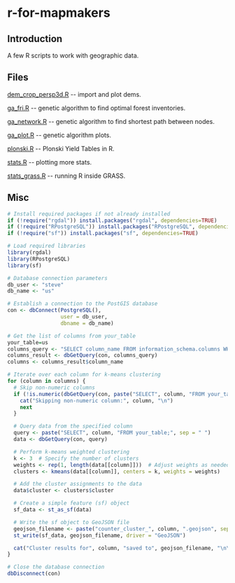 # r-for-mapmakers

## Introduction

A few R scripts to work with geographic data.

## Files

[dem_crop_persp3d.R](https://github.com/geographyclub/r-for-mapmakers/blob/master/dem_crop_persp3d.R)  -- import and plot dems.

[ga_fri.R](https://github.com/geographyclub/r-for-mapmakers/blob/master/ga_fri.R)  -- genetic algorithm to find optimal forest inventories.

[ga_network.R](https://github.com/geographyclub/r-for-mapmakers/blob/master/ga_network.R)  -- genetic algorithm to find shortest path between nodes.

[ga_plot.R](https://github.com/geographyclub/r-for-mapmakers/blob/master/ga_plot.R) -- genetic algorithm plots.

[plonski.R](https://github.com/geographyclub/r-for-mapmakers/blob/master/plonski.R) -- Plonski Yield Tables in R.

[stats.R](https://github.com/geographyclub/r-for-mapmakers/blob/master/stats.R) -- plotting more stats.

[stats_grass.R](https://github.com/geographyclub/r-for-mapmakers/blob/master/stats_grass.R) -- running R inside GRASS.

## Misc

```R
# Install required packages if not already installed
if (!require("rgdal")) install.packages("rgdal", dependencies=TRUE)
if (!require("RPostgreSQL")) install.packages("RPostgreSQL", dependencies=TRUE)
if (!require("sf")) install.packages("sf", dependencies=TRUE)

# Load required libraries
library(rgdal)
library(RPostgreSQL)
library(sf)

# Database connection parameters
db_user <- "steve"
db_name <- "us"

# Establish a connection to the PostGIS database
con <- dbConnect(PostgreSQL(), 
                 user = db_user, 
                 dbname = db_name)

# Get the list of columns from your_table
your_table=us
columns_query <- "SELECT column_name FROM information_schema.columns WHERE table_name = 'your_table';"
columns_result <- dbGetQuery(con, columns_query)
columns <- columns_result$column_name

# Iterate over each column for k-means clustering
for (column in columns) {
  # Skip non-numeric columns
  if (!is.numeric(dbGetQuery(con, paste("SELECT", column, "FROM your_table LIMIT 1;")))) {
    cat("Skipping non-numeric column:", column, "\n")
    next
  }

  # Query data from the specified column
  query <- paste("SELECT", column, "FROM your_table;", sep = " ")
  data <- dbGetQuery(con, query)

  # Perform k-means weighted clustering
  k <- 3  # Specify the number of clusters
  weights <- rep(1, length(data[[column]]))  # Adjust weights as needed
  clusters <- kmeans(data[[column]], centers = k, weights = weights)

  # Add the cluster assignments to the data
  data$cluster <- clusters$cluster

  # Create a simple feature (sf) object
  sf_data <- st_as_sf(data)

  # Write the sf object to GeoJSON file
  geojson_filename <- paste("counter_cluster_", column, ".geojson", sep = "")
  st_write(sf_data, geojson_filename, driver = "GeoJSON")

  cat("Cluster results for", column, "saved to", geojson_filename, "\n\n")
}

# Close the database connection
dbDisconnect(con)

```
